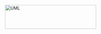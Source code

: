 <a href="https://github.com/Tailong-mb/Labygame_project/tree/emilien/doc/images/UML">
    <img src="LabyGameUml_petit.png" alt="UML" width="300" height="80">
  </a>
